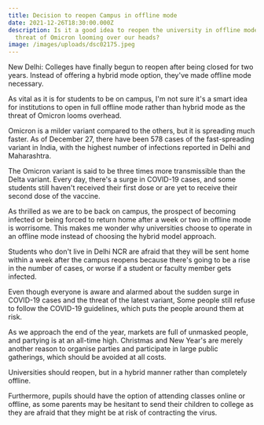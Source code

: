 ```yaml
---
title: Decision to reopen Campus in offline mode
date: 2021-12-26T18:30:00.000Z
description: Is it a good idea to reopen the university in offline mode with the
  threat of Omicron looming over our heads?
image: /images/uploads/dsc02175.jpeg
---
```

New Delhi: Colleges have finally begun to reopen after being closed for two years. Instead of offering a hybrid mode option, they've made offline mode necessary.

As vital as it is for students to be on campus, I'm not sure it's a smart idea for institutions to open in full offline mode rather than hybrid mode as the threat of Omicron looms overhead.

Omicron is a milder variant compared to the others, but it is spreading much faster. As of December 27, there have been 578 cases of the fast-spreading variant in India, with the highest number of infections reported in Delhi and Maharashtra.

The Omicron variant is said to be three times more transmissible than the Delta variant. Every day, there's a surge in COVID-19 cases, and some students still haven't received their first dose or are yet to receive their second dose of the vaccine.

As thrilled as we are to be back on campus, the prospect of becoming infected or being forced to return home after a week or two in offline mode is worrisome. This makes me wonder why universities choose to operate in an offline mode instead of choosing the hybrid model approach.

Students who don't live in Delhi NCR are afraid that they will be sent home within a week after the campus reopens because there's going to be a rise in the number of cases, or worse if a student or faculty member gets infected.

Even though everyone is aware and alarmed about the sudden surge in COVID-19 cases and the threat of the latest variant, Some people still refuse to follow the COVID-19 guidelines, which puts the people around them at risk.

As we approach the end of the year, markets are full of unmasked people, and partying is at an all-time high. Christmas and New Year's are merely another reason to organise parties and participate in large public gatherings, which should be avoided at all costs.

Universities should reopen, but in a hybrid manner rather than completely offline.

Furthermore, pupils should have the option of attending classes online or offline, as some parents may be hesitant to send their children to college as they are afraid that they might be at risk of contracting the virus.